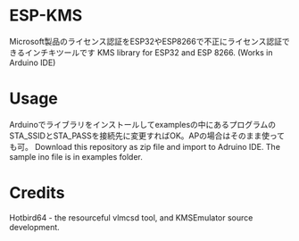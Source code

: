 # ESP-KMS
Microsoft製品のライセンス認証をESP32やESP8266で不正にライセンス認証できるインチキツールです
KMS library for ESP32 and ESP 8266. (Works in Arduino IDE)

# Usage
Arduinoでライブラリをインストールしてexamplesの中にあるプログラムのSTA_SSIDとSTA_PASSを接続先に変更すればOK。APの場合はそのまま使っても可。
Download this repository as zip file and import to Adruino IDE. The sample ino file is in examples folder.

# Credits
Hotbird64 - the resourceful vlmcsd tool, and KMSEmulator source development.
